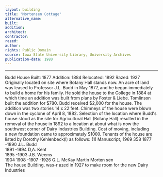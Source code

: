```yaml
---
layout: building
title: "Mortensen Cottage"
alternative_name: 
built: 
addition:
architect: 
contractor: 
razed: 
author:
rights: Public Domain
source: Iowa State University Library, University Archives
publication-date: 1980 
---
```

---

Budd House 
Built: 1877 Addition: 1884 Relocated: 1892 Razed: 1927 
Originally located on site where Botany Hall stands now. 
An acre of land was leased to Professor J.L. Budd in May 1877, and he began immediately to build a home for his family. He sold the house to the College in 1884 at which time an addition was built from plans by Foster & Liebe. Tomlinson built the addition for $780. Budd received $2,000 for the house. The addition was two stories 14 x 22 feet. Chimneys of the house were blown down in the cyclone of April 8, 1882. 
Selection of the location where Budd's house stood as the site for Agricultural Hall (Botany Hall) resulted in the removal of the house in 1892 to a location at about what is now the southwest corner of Dairy Industries Building. Cost of moving, including a.new foundation came to approximately $1000. 
Tenants of the house are listed by Dorothy Kehlenbeck(l) as follows: 
(1) Manuscript, 1969 
358 
1877  -1890  J.L.  Budd  
1891  -1894  D,A.  Kent  
1895  -1903  J.B.  Weems  
1904 1908  -1907 -1926  G.L. McKay Martin Morten sen  
The house Building.  was-r azed  in 1927  to make  room  for  the  new  Dairy Industries